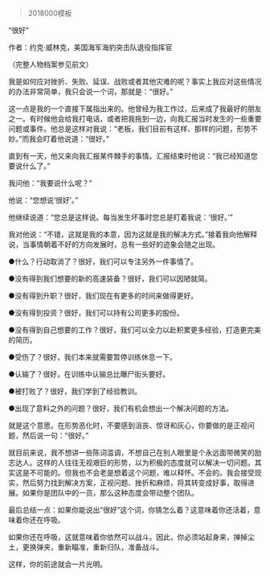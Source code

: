 # 
> 2018000模板




“很好”


作者：约克·威林克，美国海军海豹突击队退役指挥官

（完整人物档案参见前文）


我是如何应对挫折、失败、延误、战败或者其他灾难的呢？事实上我应对这些情况的办法非常简单，我只会说一个词，那就是：“很好。”

这一点是我的一个直接下属指出来的。他曾经为我工作过，后来成了我最好的朋友之一。有时候他会给我打电话，或者把我拖到一边，向我汇报当时发生的一些重要问题或事件。他总是这样对我说：“老板，我们目前有这样、那样的问题，形势不妙。”而我会盯着他说道：“很好。”

直到有一天，他又来向我汇报某件棘手的事情。汇报结束时他说：“我已经知道您要说什么了。”

我问他：“我要说什么呢？”

他说：“您想说‘很好’。”

他继续说道：“您总是这样说。每当发生坏事时您总是盯着我说：‘很好。’”

我对他说：“不错，这就是我的本意，因为这就是我的解决方式。”接着我向他解释说，当事情朝着不好的方向发展时，总有一些好的迹象会随之出现。


●什么？行动取消了？很好，我们可以专注另外一件事情了。

●没有得到我们想要的新的高速装备？很好，我们可以因陋就简。

●没有得到升职？很好，我们现在有更多的时间来做得更好。

●没有得到投资？很好，我们可以持有公司更多的股份。

●没有得到自己想要的工作？很好，我们可以全力以赴积累更多经验，打造更完美的简历。

●受伤了？很好，我们本来就需要暂停训练休息一下。

●认输了？很好，在训练中认输总比曝尸街头要好。

●被打败了？很好，我们学到了经验教训。

●出现了意料之外的问题？很好，我们有机会想出一个解决问题的方法。


就是这个意思。在形势恶化时，不要感到沮丧、惊讶和灰心，你要做的是正视问题，然后说一句：“很好。”

就目前来说，我不想讲一些陈词滥调，不想自己在别人眼里是个永远面带微笑的励志达人。这样的人往往无视艰巨的形势，以为积极的态度就可以解决一切问题。其实这是不可能的。但我也不会老是想着这个问题，难以释怀。不会的。我会接受现实，然后努力找到解决方案，正视问题、挫折和麻烦，将其转变成好事，取得进展。如果你是团队中的一员，那么这种态度会带动整个团队。

最后总结一点：如果你能说出“很好”这个词，你猜怎么着？这意味着你还活着，意味着你还在呼吸。

如果你还在呼吸，这就意味着你依然可以战斗。因此，你必须站起身来，掸掉尘土，更换弹夹，重新瞄准，重新归队，准备战斗。

这样，你的前途就会一片光明。